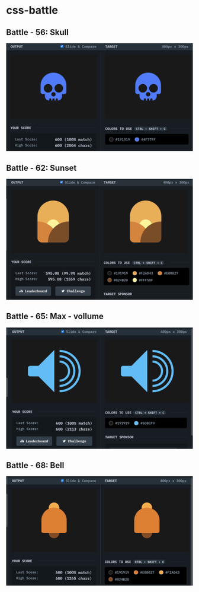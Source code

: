 # css-battle

## Battle - 56: Skull
![Screenshot](./battle-56/battle-56.png)

## Battle - 62: Sunset
![Screenshot](./battle-62/battle-62.png)


## Battle - 65: Max - vollume
![Screenshot](./battle-65/battle-65.png)

## Battle - 68: Bell
![Screenshot](./battle-68/battle-68.png)